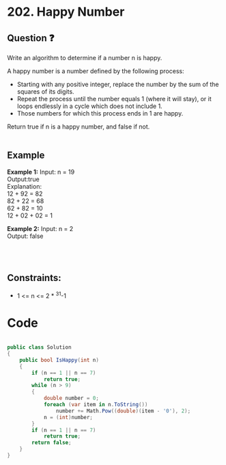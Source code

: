 # 202. Happy Number
## Question ❓ <br>
Write an algorithm to determine if a number n is happy.

A happy number is a number defined by the following process:

- Starting with any positive integer, replace the number by the sum of the squares of its digits.
- Repeat the process until the number equals 1 (where it will stay), or it loops endlessly in a cycle which does not include 1.
- Those numbers for which this process ends in 1 are happy.


Return true if n is a happy number, and false if not.
<br><br>

## Example

__Example 1:__
Input: n = 19    
Output:true      
Explanation:   
12 + 92 = 82  
82 + 22 = 68  
62 + 82 = 10   
12 + 02 + 02 = 1
<br>

__Example 2:__  Input: n = 2  
Output: false        
<br>



      
<br>
  
## Constraints:

- 1 <= n <=  2 * <sup>31</sup>-1

# Code
```C#

public class Solution
{
    public bool IsHappy(int n)
    {
        if (n == 1 || n == 7)
            return true;
        while (n > 9)
        {
            double number = 0;
            foreach (var item in n.ToString())
                number += Math.Pow((double)(item - '0'), 2);
            n = (int)number;
        }
        if (n == 1 || n == 7)
            return true;
        return false;
    }
}
```
